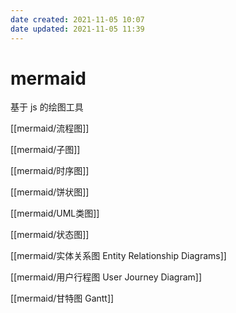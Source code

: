 ```yaml
---
date created: 2021-11-05 10:07
date updated: 2021-11-05 11:39
---
```


# mermaid

基于 js 的绘图工具

[[mermaid/流程图]]

[[mermaid/子图]]

[[mermaid/时序图]]

[[mermaid/饼状图]]

[[mermaid/UML类图]]

[[mermaid/状态图]]

[[mermaid/实体关系图 Entity Relationship Diagrams]]

[[mermaid/用户行程图 User Journey Diagram]]

[[mermaid/甘特图 Gantt]]

